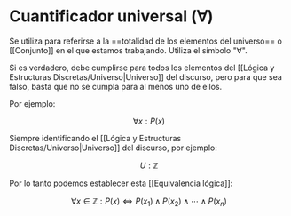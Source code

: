 # Cuantificador universal (∀)

Se utiliza para referirse a la ==totalidad de los elementos del universo== o [[Conjunto]] en el que estamos trabajando. Utiliza el símbolo "$\forall$".

Si es verdadero, debe cumplirse para todos los elementos del [[Lógica y Estructuras Discretas/Universo|Universo]] del discurso, pero para que sea falso, basta que no se cumpla para al menos uno de ellos.

Por ejemplo:

$$
\forall x: P(x)
$$

Siempre identificando el [[Lógica y Estructuras Discretas/Universo|Universo]] del discurso, por ejemplo:

$$
U: \mathbb{Z}
$$

Por lo tanto podemos establecer esta [[Equivalencia lógica]]:

$$
\forall x \in \mathbb{Z}: P(x) \Leftrightarrow P(x_1) \land P(x_2) \land \cdots \land P(x_n)
$$
